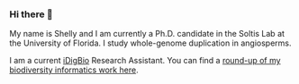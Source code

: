 ### Hi there 👋
My name is Shelly and I am currently a Ph.D. candidate in the Soltis Lab at the University of Florida. I study whole-genome duplication in angiosperms. 

I am a current [iDigBio](https://www.idigbio.org/) Research Assistant. You can find a [round-up of my biodiversity informatics work here](https://github.com/mgaynor1/BiodiversityResources). 

<!--
**mgaynor1/mgaynor1** is a ✨ _special_ ✨ repository because its `README.md` (this file) appears on your GitHub profile.

Here are some ideas to get you started:

- 🔭 I’m currently working on ...
- 🌱 I’m currently learning ...
- 👯 I’m looking to collaborate on ...
- 🤔 I’m looking for help with ...
- 💬 Ask me about ...
- 📫 How to reach me: ...
- 😄 Pronouns: ...
- ⚡ Fun fact: ...
-->
